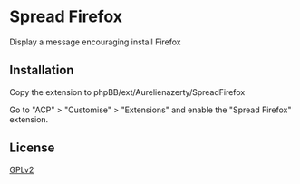 # Spread Firefox

Display a message encouraging install Firefox

## Installation

Copy the extension to phpBB/ext/Aurelienazerty/SpreadFirefox

Go to "ACP" > "Customise" > "Extensions" and enable the "Spread Firefox" extension.

## License

[GPLv2](license.txt)
